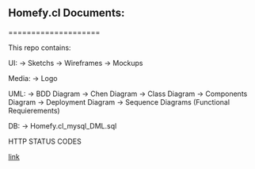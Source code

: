 ## Homefy.cl Documents:
====================

This repo contains:

UI:
-> Sketchs
-> Wireframes
-> Mockups

Media:
-> Logo

UML:
-> BDD Diagram
-> Chen Diagram
-> Class Diagram
-> Components Diagram
-> Deployment Diagram
-> Sequence Diagrams (Functional Requierements)

DB:
-> Homefy.cl_mysql_DML.sql

HTTP STATUS CODES

[link](https://www.restapitutorial.com/httpstatuscodes.html)

